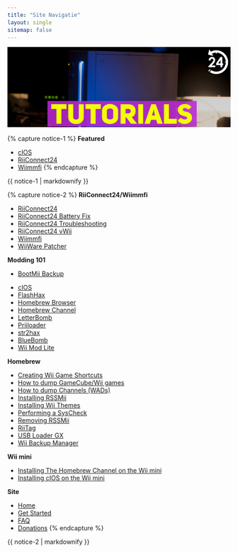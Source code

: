 ```yaml
---
title: "Site Navigatie"
layout: single
sitemap: false
---
```


![WiiTutorials](/images/WiiTutorials.jpg)

{% capture notice-1 %}
**Featured**

+ [cIOS](cios)
+ [RiiConnect24](riiconnect24)
+ [Wiimmfi](wiimmfi)
{% endcapture %}
<div class="notice--info">{{ notice-1 | markdownify }}</div>

{% capture notice-2 %}
**RiiConnect24/Wiimmfi**
+ [RiiConnect24](riiconnect24)
+ [RiiConnect24 Battery Fix](riiconnect24-batteryfix)
+ [RiiConnect24 Troubleshooting](riiconnect24-troubleshooting)
+ [RiiConnect24 vWii](riiconnect24-vwii)
+ [Wiimmfi](wiimmfi)
+ [WiiWare Patcher](wiiwarepatcher)

**Modding 101**
* [BootMii Backup](bootmii)
+ [cIOS](cios)
+ [FlashHax](flashhax)
+ [Homebrew Browser](hbb)
+ [Homebrew Channel](hbc)
+ [LetterBomb](letterbomb)
+ [Priiloader](priiloader)
+ [str2hax](str2hax)
+ [BlueBomb](bluebomb)
+ [Wii Mod Lite](wiimodlite)

**Homebrew**
+ [Creating Wii Game Shortcuts](wiigsc)
+ [How to dump GameCube/Wii games](dump-games)
+ [How to dump Channels (WADs)](dump-wads)
+ [Installing RSSMii](rssmii)
+ [Installing Wii Themes](themes)
+ [Performing a SysCheck](syscheck)
+ [Removing RSSMii](rssmii-remove)
+ [RiiTag](riitag)
+ [USB Loader GX](usbloadergx)
+ [Wii Backup Manager](wiibackupmanager)

**Wii mini**
+ [Installing The Homebrew Channel on the Wii mini](hbc-mini)
+ [Installing cIOS on the Wii mini](cios-mini)


**Site**
+ [Home](/)
+ [Get Started](get-started)
+ [FAQ](faq)
+ [Donations](donations)
{% endcapture %}
<div class="notice--primary">{{ notice-2 | markdownify }}</div>
